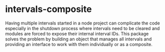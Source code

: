 # intervals-composite
Having multiple intervals started in a node project can complicate the code especially in the shutdown process where intervals need to be cleared and modules are forced to expose their internal interval IDs. This package solves the problem by building an object that manages all intervals and providing an interface to work with them individually or as a composite.
